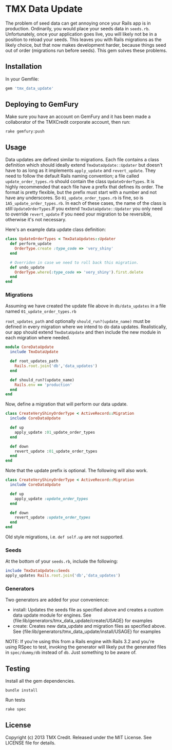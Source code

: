 # TMX Data Update

The problem of seed data can get annoying once your Rails app is in production.
Ordinarily, you would place your seeds data in `seeds.rb`.  Unfortunately, once
your application goes live, you will likely not be in a position to reload your
seeds.  This leaves you with Rails migrations as the likely choice, but
that now makes development harder, because things seed out of order (migrations
run before seeds).  This gem solves these problems.

## Installation

In your Gemfile:

```ruby
gem 'tmx_data_update'
```

## Deploying to GemFury

Make sure you have an account on GemFury and it has been made a collaborator of the TMXCredit corporate account, then run:

    rake gemfury:push

## Usage

Data updates are defined similar to migrations.  Each file contains a class
definition which should ideally extend `TmxDataUpdate::Updater` but doesn't have
to as long as it implements `apply_update` and `revert_update`.   They need to
follow the default Rails naming convention; a file called
`update_order_types.rb` should contain the class `UpdateOrderTypes`.  It is
highly recommended that each file have a prefix that defines its order.  The
format is pretty flexible, but the prefix must start with a number and not have
any underscores.  So `01_update_order_types.rb` is fine, so is
`1A5_update_order_types.rb`.  In each of these cases, the name of the class is
still `UpdateOrderTypes`.If you extend `TmxDataUpdate::Updater` you only need to
override `revert_update` if you need your migration to be reversible, otherwise
it's not necessary.

Here's an example data update class definition:

```ruby
class UpdateOrderTypes < TmxDataUpdates::Updater
  def perform_update
    OrderType.create :type_code => 'very_shiny'
  end

  # Overriden in case we need to roll back this migration.
  def undo_update
    OrderType.where(:type_code => 'very_shiny').first.delete
  end
end
```

### Migrations

Assuming we have created the update file above in `db/data_updates` in a
file named `01_update_order_types.rb`

`root_updates_path` and  optionally `should_run?(update_name)` must be defined
in every migration where we intend to do data updates.  Realistically, our app
should extend `TmxDataUpdate` and then include the new module in each migration
where needed.

```ruby
module CoreDataUpdate
  include TmxDataUpdate

  def root_updates_path
    Rails.root.join('db','data_updates')
  end

  def should_run?(update_name)
    Rails.env == 'production'
  end
end
```

Now, define a migration that will perform our data update.

```ruby
class CreateVeryShinyOrderType < ActiveRecord::Migration
  include CoreDataUpdate

  def up
    apply_update :01_update_order_types
  end

  def down
    revert_update :01_update_order_types
  end
end
```

Note that the update prefix is optional.  The following will also work.

```ruby
class CreateVeryShinyOrderType < ActiveRecord::Migration
  include CoreDataUpdate

  def up
    apply_update :update_order_types
  end

  def down
    revert_update :update_order_types
  end
end
```

Old style migrations, i.e. `def self.up` are not supported.

### Seeds

At the bottom of your `seeds.rb`, include the following:

```ruby
include TmxDataUpdate::Seeds
apply_updates Rails.root.join('db','data_updates')
```

### Generators

Two generators are added for your convenience:

  * install: Updates the seeds file as specified above and creates a custom
    data update module for engines. See
    {file:lib/generators/tmx\_data\_update/create/USAGE} for examples
  * create: Creates new data\_update and migration files as specified above. See
    {file:lib/generators/tmx\_data\_update/install/USAGE} for examples

NOTE: If you're using this from a Rails engine with Rails 3.2 and you're using
RSpec to test, invoking the generator will likely put the generated files in
`spec/dummy/db` instead of `db`.  Just something to be aware of.

## Testing

Install all the gem dependencies.

    bundle install

Run tests

    rake spec

## License

Copyright (c) 2013 TMX Credit.
Released under the MIT License.  See LICENSE file for details.
